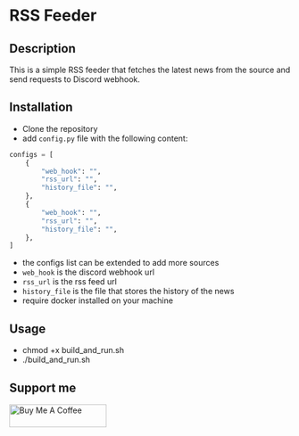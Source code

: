 # RSS Feeder

## Description

This is a simple RSS feeder that fetches the latest news from the source and send requests to Discord webhook.

## Installation

- Clone the repository
- add `config.py` file with the following content:

```python
configs = [
    {
        "web_hook": "",
        "rss_url": "",
        "history_file": "",
    },
    {
        "web_hook": "",
        "rss_url": "",
        "history_file": "",
    },
]

```

- the configs list can be extended to add more sources
- `web_hook` is the discord webhook url
- `rss_url` is the rss feed url
- `history_file` is the file that stores the history of the news
- require docker installed on your machine

## Usage

- chmod +x build_and_run.sh
- ./build_and_run.sh
  
## Support me

<a href="https://www.buymeacoffee.com/hungliang" target="_blank"><img src="https://cdn.buymeacoffee.com/buttons/default-orange.png" alt="Buy Me A Coffee" height="41" width="174"></a>
